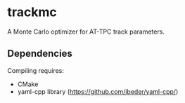 # trackmc
A Monte Carlo optimizer for AT-TPC track parameters.

## Dependencies
Compiling requires:
- CMake
- yaml-cpp library (https://github.com/jbeder/yaml-cpp/)
